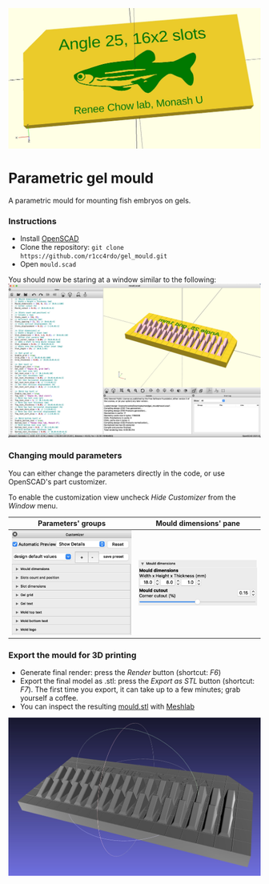 ![Front of the gel mould](images/front.jpg)

# Parametric gel mould
A parametric mould for mounting fish embryos on gels.

### Instructions
* Install [OpenSCAD](https://openscad.org/downloads.html)
* Clone the repository: ```git clone https://github.com/r1cc4rdo/gel_mould.git```
* Open ```mould.scad```

You should now be staring at a window similar to the following:
![OpenSCAD window](images/openscad.jpg)

### Changing mould parameters
You can either change the parameters directly in the code, or use OpenSCAD's part customizer.

To enable the customization view uncheck *Hide Customizer* from the *Window* menu.

| Parameters' groups | Mould dimensions' pane |
| ---- | ---- |
| ![All mould parameters' group in the customizer](images/customizer1.jpg) | ![Detail of the "Mould dimensions" panel](images/customizer2.jpg) |

### Export the mould for 3D printing
* Generate final render: press the *Render* button (shortcut: *F6*)
* Export the final model as .stl: press the *Export as STL* button (shortcut: *F7*).
The first time you export, it can take up to a few minutes; grab yourself a coffee.
* You can inspect the resulting [mould.stl](mould.stl) with [Meshlab](https://www.meshlab.net/#download)

![mould.stl opened in MeshLab](images/meshlab.jpg)

